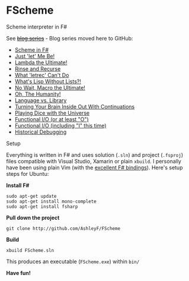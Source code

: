 FScheme
=======

Scheme interpreter in F#

See [~~blog series~~](http://blogs.msdn.com/b/ashleyf/archive/tags/fscheme/) - Blog series moved here to GitHub:

* [Scheme in F#](Docs/intro.md)
* [Just 'let' Me Be!](Docs/let.md)
* [Lambda the Ultimate!](Docs/lambda.md)
* [Rinse and Recurse](Docs/recurse.md)
* [What 'letrec' Can't Do](Docs/letstar.md)
* [What's Lisp Without Lists?!](Docs/lists.md)
* [No Wait, Macro the Ultimate!](Docs/macros.md)
* [Oh, The Humanity!](Docs/mutation.md)
* [Language vs. Library](Docs/library.md)
* [Turning Your Brain Inside Out With Continuations](Docs/continuations.md)
* [Playing Dice with the Universe](Docs/amb.md)
* [Functional I/O (or at least "O")](Docs/functional_o.md)
* [Functional I/O (including "I" this time)](Docs/functional_i.md)
* [Historical Debugging](Docs/debugging.md)

Setup

Everything is written in F# and uses solution (`.sln`) and project (`.fsproj`) files compatible with Visual Studio, Xamarin or plain `xbuild`. I personally have been using plain Vim (with the [excellent F# bindings](https://github.com/fsharp/fsharpbinding)). Here's setup steps for Ubuntu:

**Install F#**

    sudo apt-get update
    sudo apt-get install mono-complete
    sudo apt-get install fsharp

**Pull down the project**

    git clone http://github.com/AshleyF/FScheme

**Build**

    xbuild FScheme.sln

This produces an executable (`FScheme.exe`) within `bin/`

**Have fun!**
